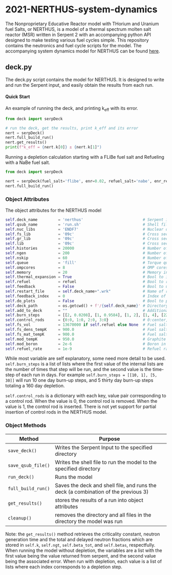 # 2021-NERTHUS-system-dynamics
The Nonproprietary Educative Reactor model with THorium and Uranium fuel Salts, or NERTHUS, is a model of a thermal spectrum molten salt reactor (MSR) written in Serpent 2 with an accompanying python API designed to make testing various fuel cycles simple. This repository contains the neutronics and fuel cycle scripts for the model. The accompanying system dynamics model for NERTHUS can be found [here](https://github.com/ondrejch/2021-NERTHUS-core). 

## deck.py

The deck.py script contains the model for NERTHUS. It is designed to write and run the Serpent input, and easily obtain the results from each run.

#### Quick Start

An example of running the deck, and printing k<sub>eff</sub> with its error. 
```python
from deck import serpDeck

# run the deck, get the results, print k_eff and its error
nert = serpDeck()
nert.full_build_run()
nert.get_results()
print(f"k_eff = {nert.k[0]} ± {nert.k[1]")
```

Running a depletion calculation starting with a FLiBe fuel salt and Refueling with a NaBe fuel salt.

```python
from deck import serpDeck

nert = serpDeck(fuel_salt='flibe', enr=0.02, refuel_salt='nabe', enr_ref=0.1, refuel=True)
nert.full_build_run()
```

### Object Attributes

The object attributes for the NERTHUS model

```python
self.deck_name         = 'nerthus'                          # Serpent input file name
self.qsub_name         = 'run.sh'                           # Shell file name which runs SERPENT
self.nuc_libs          = 'ENDF7'                            # Nuclear data library
self.fs_lib            = '09c'                              # Cross section temperature selection for fuel salt
self.gr_lib            = '09c'                              # Cross section temperature selection for graphite
self.lib               = '09c'                              # Cross section temperature selection for other materials
self.histories         = 20000                              # Number of histories to run per generation
self.ngen              = 200                                # Number of active generations
self.nskip             = 60                                 # Number of inactive generations
self.queue             = 'fill'                             # Torque queue ('local' to run on your machine)
self.ompcores          = 8                                  # OMP cores used when running SERPENT
self.memory            = 20                                 # Memory in GB requested for node
self.thermal_expansion = True                               # Bool to include thermal expansion; if False, reactor is modeled at 900K
self.refuel            = refuel                             # Bool to run burnup calculation
self.feedback          = False                              # Bool to use restart file
self.restart_file      = self.deck_name+".wrk"              # Name of restart file
self.feedback_index    = 0                                  # Index of burnup step to read material definitions from restart file
self.do_plots          = False                              # Bool to plot core
self.deck_path         = os.getcwd() + f'/{self.deck_name}' # Directory where SERPENT is ran
self.add_to_deck       = ""                                 # Additional Serpent inputs you want to add to the deck
self.burn_steps        = [[2, 0.0208], [1, 0.9584], [1, 2], [1, 4], [22, 7], [44, 30]] # depletion steps  
self.control_rods      = {0:0, 1:0, 2:0, 3:0}               # 0:center, 1:top, 2:bottom left, 3:bottom right; 0:fully removed, 1:fully inserted
self.fs_vol            = 13670000 if self.refuel else None  # Fuel salt volume if refueling
self.fs_dens_tempK     = 900.0                              # Fuel salt temp. used for density calc. [K]
self.fs_mat_tempK      = 900.0                              # Fuel salt temp. used for material XS [K]
self.mod_tempK         = 950.0                              # Graphite temp.
self.mod_boron         = 2e-6                               # Boron in graphite (2ppm default)
self.refuel_rate       = 1e-9                               # Refuel rate of the reactor
```

While most variable are self explanatory, some need more detail to be used.
`self.burn_steps` is a list of lists where the first value of the internal lists are the number of times that step will be run, and the second value is the time-step of each run in days.
For example `self.burn_steps = [[10, 1], [5, 30]]` will run 10 one day burn-up steps, and 5 thirty day burn-up steps totaling a 160 day depletion.

`self.control_rods` is a dictionary with each key, value pair corresponding to a control rod.
When the value is 0, the control rod is removed.
When the value is 1, the control rod is inserted.
There is not yet support for partial insertion of control rods in the NERTHUS model.

### Object Methods


| Method             | Purpose                                                                           |
| ------------------ | --------------------------------------------------------------------------------- |
| `save_deck()`      | Writes the Serpent Input to the specified directory                               |
| `save_qsub_file()` | Writes the shell file to run the model to the specified directory                 |
| `run_deck()`       | Runs the model                                                                    |
| `full_build_run()` | Saves the deck and shell file, and runs the deck (a combination of the previous 3)|
| `get_results()`    | stores the results of a run into object attributes                                |
| `cleanup()`        | removes the directory and all files in the directory the model was run            | 

Note: the `get_results()` method retrieves the criticality constant, neutron generation time and the total and delayed neutron fractions which are stored in `self.k`, `self.ngt`, `self.beta_tot`, and `self.betas`, respectfully. When running the model without depletion, the variables are a list with the first value being the value returned from serpent, and the second value being the associated error. When run with depletion, each value is a list of lists where each index corresponds to a depletion step.


